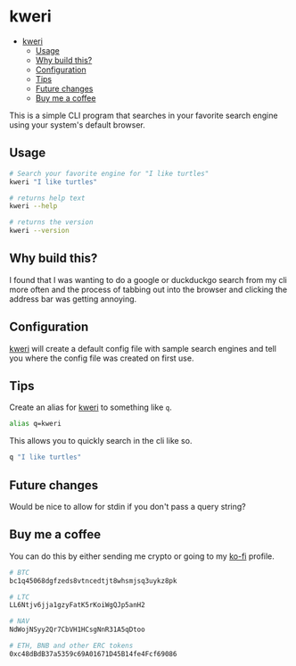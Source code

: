 # kweri

<!--toc:start-->

- [kweri](#kweri)
  - [Usage](#usage)
  - [Why build this?](#why-build-this)
  - [Configuration](#configuration)
  - [Tips](#tips)
  - [Future changes](#future-changes)
  - [Buy me a coffee](#buy-me-a-coffee)
  <!--toc:end-->

This is a simple CLI program that searches in your favorite search engine using your
system's default browser.

## Usage

```sh
# Search your favorite engine for "I like turtles"
kweri "I like turtles"

# returns help text
kweri --help

# returns the version
kweri --version
```

## Why build this?

I found that I was wanting to do a google or duckduckgo search from my cli more often
and the process of tabbing out into the browser and clicking the address bar was
getting annoying.

## Configuration

[kweri](#kweri) will create a default config file with sample search engines and
tell you where the config file was created on first use.

## Tips

Create an alias for [kweri](#kweri) to something like `q`.

```sh
alias q=kweri
```

This allows you to quickly search in the cli like so.

```sh
q "I like turtles"
```

## Future changes

Would be nice to allow for stdin if you don't pass a query string?

## Buy me a coffee

You can do this by either sending me crypto or going to my [ko-fi][kofi] profile.

```sh
# BTC
bc1q45068dgfzeds8vtncedtjt8whsmjsq3uykz8pk

# LTC
LL6Ntjv6jja1gzyFatK5rKoiWgQJp5anH2

# NAV
NdWojNSyy2Qr7CbVH1HCsgNnR31A5qDtoo

# ETH, BNB and other ERC tokens
0xc48dBdB37a5359c69A01671D45B14fe4Fcf69086
```

[kofi]: https://ko-fi.com/mxaddict
